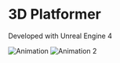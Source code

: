# 3D Platformer

Developed with Unreal Engine 4

![Animation](Images/1.gif)
![Animation 2](Images/2.gif)
